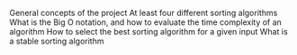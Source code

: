 General concepts of the project
At least four different sorting algorithms
What is the Big O notation, and how to evaluate the time complexity of an algorithm
How to select the best sorting algorithm for a given input
What is a stable sorting algorithm
